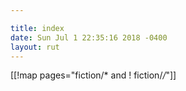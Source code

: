 ```yaml
---

title: index
date: Sun Jul 1 22:35:16 2018 -0400
layout: rut
---
```


[[!map pages="fiction/* and ! fiction/*/*"]]
